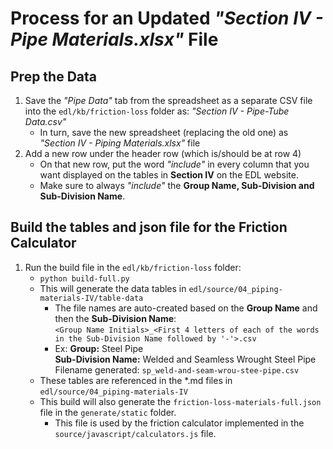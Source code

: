 # Process for an Updated *"Section IV - Pipe Materials.xlsx"* File

## Prep the Data
1.  Save the *"Pipe Data"* tab from the spreadsheet as a separate CSV file into the `edl/kb/friction-loss` folder as:  *"Section IV - Pipe-Tube Data.csv"*
	-  In turn, save the new spreadsheet (replacing the old one) as *"Section IV - Piping Materials.xlsx"* file
2.  Add a new row under the header row (which is/should be at row 4)
	-  On that new row, put the word *"include"* in every column that you want displayed on the tables in **Section IV** on the EDL website.
    -  Make sure to always *"include"* the **Group Name, Sub-Division and Sub-Division Name**.

## Build the tables and json file for the Friction Calculator
1.  Run the build file in the `edl/kb/friction-loss` folder:
	-  `python build-full.py`
	-  This will generate the data tables in `edl/source/04_piping-materials-IV/table-data`
		- The file names are auto-created based on the **Group Name** and then the **Sub-Division Name**:  <br/>
        `<Group Name Initials>_<First 4 letters of each of the words in the Sub-Division Name followed by '-'>.csv`
		- Ex:  **Group:** Steel Pipe <br/>
			**Sub-Division Name:** Welded and Seamless Wrought Steel Pipe <br/>
			Filename generated:  `sp_weld-and-seam-wrou-stee-pipe.csv` <br/>
	-  These tables are referenced in the *.md files in `edl/source/04_piping-materials-IV`
    -  This build will also generate the `friction-loss-materials-full.json` file in the `generate/static` folder.
        - This file is used by the friction calculator implemented in the `source/javascript/calculators.js` file.